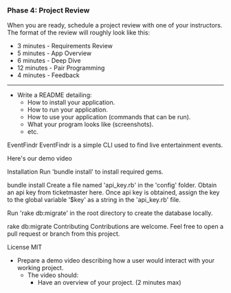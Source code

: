 
### Phase 4: Project Review

When you are ready, schedule a project review with one of your instructors. The format of the review will roughly look like this:

* 3 minutes - Requirements Review
* 5 minutes - App Overview
* 6 minutes - Deep Dive
* 12 minutes - Pair Programming
* 4 minutes - Feedback

-----------------------------------------
* Write a README detailing:
  * How to install your application.
  * How to run your application.
  * How to use your application (commands that can be run).
  * What your program looks like (screenshots).
  * etc.

EventFindr
EventFindr is a simple CLI used to find live entertainment events.

Here's our demo video

Installation
Run 'bundle install' to install required gems.

bundle install
Create a file named 'api_key.rb' in the 'config' folder. Obtain an api key from ticketmaster here. Once api key is obtained, assign the key to the global variable '$key' as a string in the 'api_key.rb' file.

Run 'rake db:migrate' in the root directory to create the database locally.

rake db:migrate
Contributing
Contributions are welcome. Feel free to open a pull request or branch from this project.

License
MIT

* Prepare a demo video describing how a user would interact with your working project.
    * The video should:
      * Have an overview of your project. (2 minutes max)



